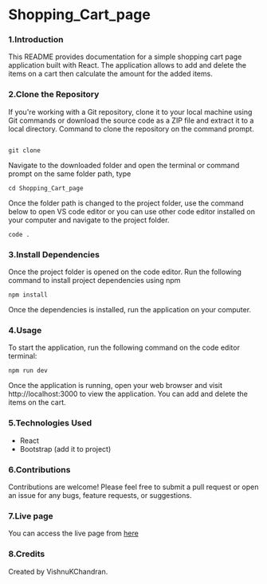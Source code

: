 # Shopping_Cart_page

### 1.Introduction

This README provides documentation for a simple shopping cart page application built with React. The application allows to add and delete the items on a cart then calculate the amount for the added items.

### 2.Clone the Repository

If you're working with a Git repository, clone it to your local machine using Git commands or download the source code as a ZIP file and extract it to a local directory. Command to clone the repository on the command prompt.

```

git clone 

```

Navigate to the downloaded folder and open the terminal or command prompt on the same folder path, type

```
cd Shopping_Cart_page

```

Once the folder path is changed to the project folder, use the command below to open VS code editor or you can use other code editor installed on your computer and navigate to the project folder.

```
code .

```

### 3.Install Dependencies

Once the project folder is opened on the code editor. Run the following command to install project dependencies using npm

```
npm install

```

Once the dependencies is installed, run the application on your computer.

### 4.Usage

To start the application, run the following command on the code editor terminal:

```
npm run dev

```

Once the application is running, open your web browser and visit http://localhost:3000 to view the application. You can add and delete the items on the cart.

### 5.Technologies Used

- React
- Bootstrap (add it to project)

### 6.Contributions

Contributions are welcome! Please feel free to submit a pull request or open an issue for any bugs, feature requests, or suggestions.

### 7.Live page

You can access the live page from [here]()

### 8.Credits

Created by VishnuKChandran.
